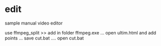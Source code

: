 # edit
sample manual video editor 

use ffmpeg_split >> add in folder ffmpeg.exe ... open ultim.html and add points ... save cut.bat .... open cut.bat

